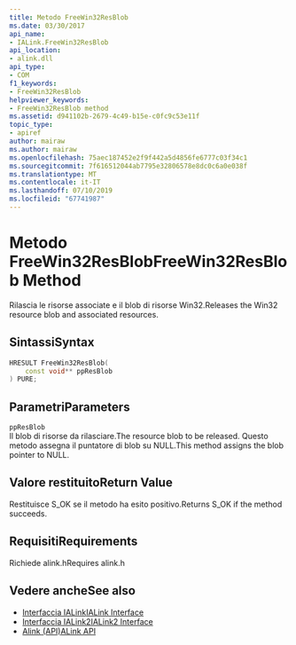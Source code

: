 ```yaml
---
title: Metodo FreeWin32ResBlob
ms.date: 03/30/2017
api_name:
- IALink.FreeWin32ResBlob
api_location:
- alink.dll
api_type:
- COM
f1_keywords:
- FreeWin32ResBlob
helpviewer_keywords:
- FreeWin32ResBlob method
ms.assetid: d941102b-2679-4c49-b15e-c0fc9c53e11f
topic_type:
- apiref
author: mairaw
ms.author: mairaw
ms.openlocfilehash: 75aec187452e2f9f442a5d4856fe6777c03f34c1
ms.sourcegitcommit: 7f616512044ab7795e32806578e8dc0c6a0e038f
ms.translationtype: MT
ms.contentlocale: it-IT
ms.lasthandoff: 07/10/2019
ms.locfileid: "67741987"
---
```

# <a name="freewin32resblob-method"></a><span data-ttu-id="ebcc2-102">Metodo FreeWin32ResBlob</span><span class="sxs-lookup"><span data-stu-id="ebcc2-102">FreeWin32ResBlob Method</span></span>
<span data-ttu-id="ebcc2-103">Rilascia le risorse associate e il blob di risorse Win32.</span><span class="sxs-lookup"><span data-stu-id="ebcc2-103">Releases the Win32 resource blob and associated resources.</span></span>  
  
## <a name="syntax"></a><span data-ttu-id="ebcc2-104">Sintassi</span><span class="sxs-lookup"><span data-stu-id="ebcc2-104">Syntax</span></span>  
  
```cpp  
HRESULT FreeWin32ResBlob(  
    const void** ppResBlob  
) PURE;  
```  
  
## <a name="parameters"></a><span data-ttu-id="ebcc2-105">Parametri</span><span class="sxs-lookup"><span data-stu-id="ebcc2-105">Parameters</span></span>  
 `ppResBlob`  
 <span data-ttu-id="ebcc2-106">Il blob di risorse da rilasciare.</span><span class="sxs-lookup"><span data-stu-id="ebcc2-106">The resource blob to be released.</span></span> <span data-ttu-id="ebcc2-107">Questo metodo assegna il puntatore di blob su NULL.</span><span class="sxs-lookup"><span data-stu-id="ebcc2-107">This method assigns the blob pointer to NULL.</span></span>  
  
## <a name="return-value"></a><span data-ttu-id="ebcc2-108">Valore restituito</span><span class="sxs-lookup"><span data-stu-id="ebcc2-108">Return Value</span></span>  
 <span data-ttu-id="ebcc2-109">Restituisce S_OK se il metodo ha esito positivo.</span><span class="sxs-lookup"><span data-stu-id="ebcc2-109">Returns S_OK if the method succeeds.</span></span>  
  
## <a name="requirements"></a><span data-ttu-id="ebcc2-110">Requisiti</span><span class="sxs-lookup"><span data-stu-id="ebcc2-110">Requirements</span></span>  
 <span data-ttu-id="ebcc2-111">Richiede alink.h</span><span class="sxs-lookup"><span data-stu-id="ebcc2-111">Requires alink.h</span></span>  
  
## <a name="see-also"></a><span data-ttu-id="ebcc2-112">Vedere anche</span><span class="sxs-lookup"><span data-stu-id="ebcc2-112">See also</span></span>

- [<span data-ttu-id="ebcc2-113">Interfaccia IALink</span><span class="sxs-lookup"><span data-stu-id="ebcc2-113">IALink Interface</span></span>](../../../../docs/framework/unmanaged-api/alink/ialink-interface.md)
- [<span data-ttu-id="ebcc2-114">Interfaccia IALink2</span><span class="sxs-lookup"><span data-stu-id="ebcc2-114">IALink2 Interface</span></span>](../../../../docs/framework/unmanaged-api/alink/ialink2-interface.md)
- [<span data-ttu-id="ebcc2-115">Alink (API)</span><span class="sxs-lookup"><span data-stu-id="ebcc2-115">ALink API</span></span>](../../../../docs/framework/unmanaged-api/alink/index.md)
